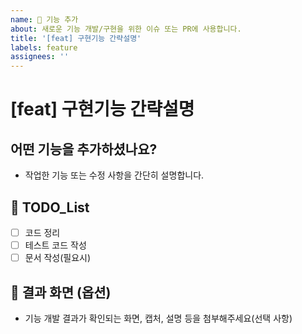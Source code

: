 ```yaml
---
name: 🚀 기능 추가
about: 새로운 기능 개발/구현을 위한 이슈 또는 PR에 사용합니다.
title: '[feat] 구현기능 간략설명'
labels: feature
assignees: ''
---
```


# [feat] 구현기능 간략설명

## 어떤 기능을 추가하셨나요?
- 작업한 기능 또는 수정 사항을 간단히 설명합니다.

## 📌 TODO_List
- [ ] 코드 정리
- [ ] 테스트 코드 작성
- [ ] 문서 작성(필요시)

## 📸 결과 화면 (옵션)
- 기능 개발 결과가 확인되는 화면, 캡처, 설명 등을 첨부해주세요(선택 사항)
